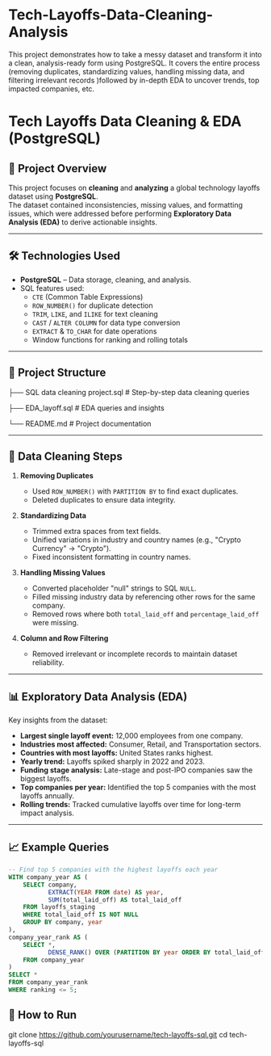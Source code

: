 # Tech-Layoffs-Data-Cleaning-Analysis
This project demonstrates how to take a messy  dataset and transform it into a clean, analysis-ready form using PostgreSQL. It covers the entire process (removing duplicates, standardizing values, handling missing data, and filtering irrelevant records )followed by in-depth EDA to uncover trends, top impacted companies, etc. 

# Tech Layoffs Data Cleaning & EDA (PostgreSQL)

## 📌 Project Overview
This project focuses on **cleaning** and **analyzing** a global technology layoffs dataset using **PostgreSQL**.  
The dataset contained inconsistencies, missing values, and formatting issues, which were addressed before performing **Exploratory Data Analysis (EDA)** to derive actionable insights.

---

## 🛠️ Technologies Used
- **PostgreSQL** – Data storage, cleaning, and analysis.
- SQL features used:
  - `CTE` (Common Table Expressions)
  - `ROW_NUMBER()` for duplicate detection
  - `TRIM`, `LIKE`, and `ILIKE` for text cleaning
  - `CAST` / `ALTER COLUMN` for data type conversion
  - `EXTRACT` & `TO_CHAR` for date operations
  - Window functions for ranking and rolling totals

---

## 📂 Project Structure
├── SQL data cleaning project.sql # Step-by-step data cleaning queries

├── EDA_layoff.sql # EDA queries and insights

└── README.md # Project documentation



---

## 🧹 Data Cleaning Steps
1. **Removing Duplicates**  
   - Used `ROW_NUMBER()` with `PARTITION BY` to find exact duplicates.
   - Deleted duplicates to ensure data integrity.

2. **Standardizing Data**  
   - Trimmed extra spaces from text fields.
   - Unified variations in industry and country names (e.g., "Crypto Currency" → "Crypto").
   - Fixed inconsistent formatting in country names.

3. **Handling Missing Values**  
   - Converted placeholder "null" strings to SQL `NULL`.
   - Filled missing industry data by referencing other rows for the same company.
   - Removed rows where both `total_laid_off` and `percentage_laid_off` were missing.

4. **Column and Row Filtering**  
   - Removed irrelevant or incomplete records to maintain dataset reliability.

---

## 📊 Exploratory Data Analysis (EDA)
Key insights from the dataset:
- **Largest single layoff event:** 12,000 employees from one company.
- **Industries most affected:** Consumer, Retail, and Transportation sectors.
- **Countries with most layoffs:** United States ranks highest.
- **Yearly trend:** Layoffs spiked sharply in 2022 and 2023.
- **Funding stage analysis:** Late-stage and post-IPO companies saw the biggest layoffs.
- **Top companies per year:** Identified the top 5 companies with the most layoffs annually.
- **Rolling trends:** Tracked cumulative layoffs over time for long-term impact analysis.

---

## 📈 Example Queries
```sql
-- Find top 5 companies with the highest layoffs each year
WITH company_year AS (
    SELECT company,
           EXTRACT(YEAR FROM date) AS year,
           SUM(total_laid_off) AS total_laid_off
    FROM layoffs_staging
    WHERE total_laid_off IS NOT NULL
    GROUP BY company, year
),
company_year_rank AS (
    SELECT *,
           DENSE_RANK() OVER (PARTITION BY year ORDER BY total_laid_off DESC) AS ranking
    FROM company_year
)
SELECT *
FROM company_year_rank
WHERE ranking <= 5;
```
## 🚀 How to Run

git clone https://github.com/yourusername/tech-layoffs-sql.git
cd tech-layoffs-sql

